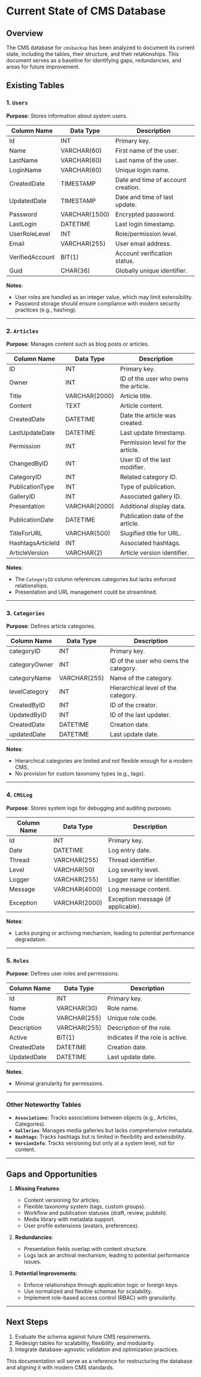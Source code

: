 # Current State of CMS Database

## Overview
The CMS database for `cmsbackup` has been analyzed to document its current state, including the tables, their structure, and their relationships. This document serves as a baseline for identifying gaps, redundancies, and areas for future improvement.

## Existing Tables

### 1. `Users`
**Purpose**: Stores information about system users.

| Column Name       | Data Type      | Description                           |
|-------------------|----------------|---------------------------------------|
| Id                | INT            | Primary key.                          |
| Name              | VARCHAR(60)    | First name of the user.               |
| LastName          | VARCHAR(60)    | Last name of the user.                |
| LoginName         | VARCHAR(60)    | Unique login name.                    |
| CreatedDate       | TIMESTAMP      | Date and time of account creation.    |
| UpdatedDate       | TIMESTAMP      | Date and time of last update.         |
| Password          | VARCHAR(1500)  | Encrypted password.                   |
| LastLogin         | DATETIME       | Last login timestamp.                 |
| UserRoleLevel     | INT            | Role/permission level.                |
| Email             | VARCHAR(255)   | User email address.                   |
| VerifiedAccount   | BIT(1)         | Account verification status.          |
| Guid              | CHAR(36)       | Globally unique identifier.           |

**Notes**:
- User roles are handled as an integer value, which may limit extensibility.
- Password storage should ensure compliance with modern security practices (e.g., hashing).

---

### 2. `Articles`
**Purpose**: Manages content such as blog posts or articles.

| Column Name         | Data Type        | Description                           |
|---------------------|------------------|---------------------------------------|
| ID                  | INT              | Primary key.                          |
| Owner               | INT              | ID of the user who owns the article.  |
| Title               | VARCHAR(2000)    | Article title.                        |
| Content             | TEXT             | Article content.                      |
| CreatedDate         | DATETIME         | Date the article was created.         |
| LastUpdateDate      | DATETIME         | Last update timestamp.                |
| Permission          | INT              | Permission level for the article.     |
| ChangedByID         | INT              | User ID of the last modifier.         |
| CategoryID          | INT              | Related category ID.                  |
| PublicationType     | INT              | Type of publication.                  |
| GalleryID           | INT              | Associated gallery ID.                |
| Presentation        | VARCHAR(2000)    | Additional display data.              |
| PublicationDate     | DATETIME         | Publication date of the article.      |
| TitleForURL         | VARCHAR(500)     | Slugified title for URL.              |
| HashtagsArticleId   | INT              | Associated hashtags.                  |
| ArticleVersion      | VARCHAR(2)       | Article version identifier.           |

**Notes**:
- The `CategoryID` column references categories but lacks enforced relationships.
- Presentation and URL management could be streamlined.

---

### 3. `Categories`
**Purpose**: Defines article categories.

| Column Name       | Data Type      | Description                           |
|-------------------|----------------|---------------------------------------|
| categoryID        | INT            | Primary key.                          |
| categoryOwner     | INT            | ID of the user who owns the category. |
| categoryName      | VARCHAR(255)   | Name of the category.                 |
| levelCategory     | INT            | Hierarchical level of the category.   |
| CreatedByID       | INT            | ID of the creator.                    |
| UpdatedByID       | INT            | ID of the last updater.               |
| CreatedDate       | DATETIME       | Creation date.                        |
| updatedDate       | DATETIME       | Last update date.                     |

**Notes**:
- Hierarchical categories are limited and not flexible enough for a modern CMS.
- No provision for custom taxonomy types (e.g., tags).

---

### 4. `CMSLog`
**Purpose**: Stores system logs for debugging and auditing purposes.

| Column Name | Data Type     | Description                           |
|-------------|---------------|---------------------------------------|
| Id          | INT           | Primary key.                          |
| Date        | DATETIME      | Log entry date.                       |
| Thread      | VARCHAR(255)  | Thread identifier.                    |
| Level       | VARCHAR(50)   | Log severity level.                   |
| Logger      | VARCHAR(255)  | Logger name or identifier.            |
| Message     | VARCHAR(4000) | Log message content.                  |
| Exception   | VARCHAR(2000) | Exception message (if applicable).    |

**Notes**:
- Lacks purging or archiving mechanism, leading to potential performance degradation.

---

### 5. `Roles`
**Purpose**: Defines user roles and permissions.

| Column Name    | Data Type      | Description                           |
|----------------|----------------|---------------------------------------|
| Id             | INT            | Primary key.                          |
| Name           | VARCHAR(30)    | Role name.                            |
| Code           | VARCHAR(255)   | Unique role code.                     |
| Description    | VARCHAR(255)   | Description of the role.              |
| Active         | BIT(1)         | Indicates if the role is active.      |
| CreatedDate    | DATETIME       | Creation date.                        |
| UpdatedDate    | DATETIME       | Last update date.                     |

**Notes**:
- Minimal granularity for permissions.

---

### Other Noteworthy Tables

- **`Associations`**: Tracks associations between objects (e.g., Articles, Categories).
- **`Galleries`**: Manages media galleries but lacks comprehensive metadata.
- **`Hashtags`**: Tracks hashtags but is limited in flexibility and extensibility.
- **`VersionInfo`**: Tracks versioning but only at a system level, not for content.

---

## Gaps and Opportunities

1. **Missing Features**:
   - Content versioning for articles.
   - Flexible taxonomy system (tags, custom groups).
   - Workflow and publication statuses (draft, review, publish).
   - Media library with metadata support.
   - User profile extensions (avatars, preferences).

2. **Redundancies**:
   - Presentation fields overlap with content structure.
   - Logs lack an archival mechanism, leading to potential performance issues.

3. **Potential Improvements**:
   - Enforce relationships through application logic or foreign keys.
   - Use normalized and flexible schemas for scalability.
   - Implement role-based access control (RBAC) with granularity.

---

## Next Steps
1. Evaluate the schema against future CMS requirements.
2. Redesign tables for scalability, flexibility, and modularity.
3. Integrate database-agnostic validation and optimization practices.

This documentation will serve as a reference for restructuring the database and aligning it with modern CMS standards.

